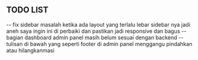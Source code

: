 ## TODO LIST

-- fix sidebar masalah ketika ada layout yang terlalu lebar sidebar nya jadi aneh saya ingin ini di perbaiki dan pastikan jadi responsive dan bagus
-- bagian dashboard admin panel masih belum sesuai dengan backend
-- tulisan di bawah yang seperti footer di admin panel menggangu pindahkan atau hilangkanmasi